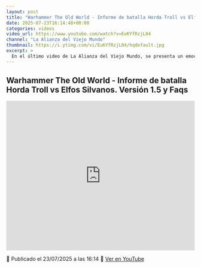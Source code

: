 ```yaml
---
layout: post
title: "Warhammer The Old World - Informe de batalla Horda Troll vs Elfos Silvanos. Versión 1.5 y Faqs"
date: 2025-07-23T16:14:48+00:00
categories: videos
video_url: https://www.youtube.com/watch?v=EuKYfRzjL04
channel: "La Alianza del Viejo Mundo"
thumbnail: https://i.ytimg.com/vi/EuKYfRzjL04/hqdefault.jpg
excerpt: >
  En el último video de La Alianza del Viejo Mundo, se presenta un emocionante informe de batalla entre la imponente Horda Troll y los elegantes Elfos Silvanos, utilizando la versión 1.5 y las últimas FAQs de Warhammer The Old World. Descubre cómo se desarrolló este enfrentamiento épico y las estrategias empleadas por ambos bandos en este detallado análisis.
---
```


## Warhammer The Old World - Informe de batalla Horda Troll vs Elfos Silvanos. Versión 1.5 y Faqs

<iframe width="100%" height="400" src="https://www.youtube.com/embed/EuKYfRzjL04" frameborder="0" allowfullscreen></iframe>

📅 Publicado el 23/07/2025 a las 16:14
🔗 [Ver en YouTube](https://www.youtube.com/watch?v=EuKYfRzjL04)

